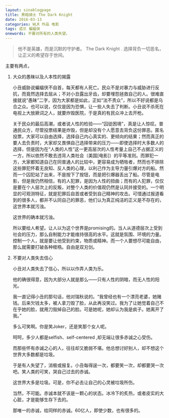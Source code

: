 ```yaml
---
layout: sinablogpage
title: 黑暗骑士 The Dark Knight
date: 2016-03-13
categories: WLR 作品 电影
tags: 诺兰 蝙蝠侠
onewords: 不要对所有的人类失望。
---
```

> 他不是英雄，而是沉默的守护者。 The Dark Knight . 选择背负一切恶名，让正义的希望存于世间。

主要有两点，

1. 大众的愚昧以及人本性的揭露

    小丑威胁说蝙蝠侠不自首，每天都有人死亡。民众不是对暴力与威胁进行反抗，而竟然选择去屈从；不对小丑露出牙齿，却要埋怨拯救自己的人。很难直接就说“愚昧”二字，因为大家都是如此，正如“法不责众”，所以不好说都是乌合之众。也可以说，仅仅是因为恐惧，让一些人失去了判断。小丑说不杀死在电视上大放厥词之人，就要炸毁医院，于是真的有民众冲上去开枪。

    关于民众的最后高潮，或者说人性的检验——“囚徒困境”，真是让人惊叹。普通民众方，尽管投票结果是炸毁，但是却没有个人愿意去背负这份罪恶。匿名投票，大家可以自由选择，选择自己内心真实的、更倾向的结果；然而真正的要人去负责时，大家却又畏惧自己选择带来的压力——即使选择时大多数人的选择，但是因为在“人类的人性”这一更高层次的人性考量上自己不占据正义的一方，所以依然不敢去违背人类社会（美国[电影]）的平等准则。而罪犯一方，大家都知道自己在同普通人的比较中，更容易成为牺牲者，然而也不排除这些罪犯怀着无良知、反人类的心理，以利己作为主导力量引爆对方的船。然而一个囚犯站了出来，不是按下了按钮，而是把引爆器丢出了船。尽管是电影，但是我仍然相信，有的人犯罪，是因为人性的扭曲；而有的人犯罪，仅仅是要在个人层次上的反叛，对整个人类的价值观仍然是认同并接受的。一个明显的可观测特征，就是犯罪后自首或者受到自己精神的攻击。可惜通过报道看到的很多人，都并不认同自己的罪恶，他们认为真正纯洁的正义是不存在的，这世界本就污浊。

    这世界的确本就污浊。 

    所以要给人希望。让人以为这个世界是promising的。当人从道德层次上受到社会的压力，那么自制能力才能维持很高的水平。这就是氛围、环境的力量。控制一个人，就是要让他受到约束，物质或精神。而一个人要想尽可能自由，那么就需要打破各种桎梏。自由是双刃剑。

2. 不要对人类失去信心

    小丑对人类失去了信心，所以以作弄人类为乐。

    他的确很得意，因为大部分人就是那么——只有人性的阴暗，而无人性的阳光。

    我一直记得小丑的那句话，他对瑞秋说的。“我曾经也有一个漂亮老婆，她赌钱。后来欠钱太多，被人拿刀毁了脸，从此再没笑过。我为了让她觉着自己不在乎她的脸，就用刀毁掉自己的脸。可是她呢，她却认为我是疯子。她离开了我。”

    多么可笑啊。你是笑Joker，还是笑那个女人呢。

    呵呵，多少人都是selfish、self-centered ,却无端让很多赤诚之心受伤。

    而那些怀有赤诚之心的人，往往却又脆弱不堪。他总想讨好别人，却不想这个世界大多数都是垃圾。

    于是有人失望了，消极或报复。小丑每得逞一次，都要笑一次，却都要哭一次吧。笑人类的可笑，哭自己过去的赤诚。

    这世界大多是垃圾。可是，你不必去让自己的心灵被垃圾所伤。

    当然，不可能。赤诚本就不该是一颗心的状态。冰冷下的炙热，或者皮实的大心脏，才是能够生存下去的。

    那唯一的赤诚，给同样的赤诚。60亿人，即使少数，也有很多的。